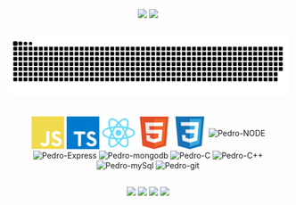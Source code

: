 <div align="center" style="display:'flex'; gap: '15px';>
  <a href="https://github.com/pedroaugustofb">
   <img height="150" src="https://github-readme-stats.vercel.app/api?username=pedroaugustofb&show_icons=true&theme=dark&include_all_commits=true&count_private=true"/>
   <img height="150" src="https://github-readme-stats.vercel.app/api/top-langs/?username=pedroaugustofb&layout=compact&langs_count=7&theme=dark"/>
  </a>
</div>

##

![github contribution grid snake animation](https://raw.githubusercontent.com/platane/platane/output/github-contribution-grid-snake-dark.svg#gh-dark-mode-only)

<div align="center"><br>
  <img align="center" alt="Pedro-Js" height="60" width="60" src="https://raw.githubusercontent.com/devicons/devicon/master/icons/javascript/javascript-plain.svg">
  <img align="center" alt="Pedro-Typescript" height="60" width="60" src="https://raw.githubusercontent.com/devicons/devicon/master/icons/typescript/typescript-plain.svg">
  <img align="center" alt="Pedro-React" height="60" width="60" src="https://raw.githubusercontent.com/devicons/devicon/master/icons/react/react-original.svg">
  <img align="center" alt="Pedro-HTML" height="60" width="60" src="https://raw.githubusercontent.com/devicons/devicon/master/icons/html5/html5-original.svg">
  <img align="center" alt="Pedro-CSS" height="60" width="60" src="https://raw.githubusercontent.com/devicons/devicon/master/icons/css3/css3-original.svg">
  <img align="center" alt="Pedro-NODE" height="60" width="60" src="https://cdn.icon-icons.com/icons2/2107/PNG/512/file_type_node_icon_130301.png">
  <img align="center" alt="Pedro-Express" height="60" width="60" src="https://cdn.icon-icons.com/icons2/2699/PNG/512/expressjs_logo_icon_169186.png">
  <img align="center" alt="Pedro-mongodb" height="60" width="60" src="https://cdn.icon-icons.com/icons2/2415/PNG/512/mongodb_original_logo_icon_146424.png">
  <img align="center" alt="Pedro-C" height="60" width="60" src="https://cdn.icon-icons.com/icons2/2415/PNG/512/c_original_logo_icon_146611.png">
  <img align="center" alt="Pedro-C++" height="60" width="60" src="https://cdn.icon-icons.com/icons2/2148/PNG/512/c_icon_132529.png">
  <img align="center" alt="Pedro-mySql" height="60" width="60" src="https://cdn.icon-icons.com/icons2/2415/PNG/512/mysql_original_wordmark_logo_icon_146417.png">
  <img align="center" alt="Pedro-git" height="60" width="60" src="https://cdn.icon-icons.com/icons2/2107/PNG/512/file_type_git_icon_130581.png">
  
</div>



  ##
  
<div align="center"> 
  <a href="https://instagram.com/pedroaugustofb" target="_blank"><img src="https://img.shields.io/badge/-Instagram-%23E4405F?style=for-the-badge&logo=instagram&logoColor=white" target="_blank"></a>
    <a href="https://wa.me/5583986251686" target="_blank"><img src="https://img.shields.io/badge/-Whatsapp-%2325D366?style=for-the-badge&logo=whatsapp&logoColor=white" target="_blank"></a>
  <a href = "mailto:pedroaugustofolb@gmail.com"><img src="https://img.shields.io/badge/-Gmail-%23333?style=for-the-badge&logo=gmail&logoColor=white" target="_blank"></a>
  <a href="https://www.linkedin.com/in/pedrofoltram/" target="_blank"><img src="https://img.shields.io/badge/-LinkedIn-%230077B5?style=for-the-badge&logo=linkedin&logoColor=white" target="_blank"></a> 
  
</div>
